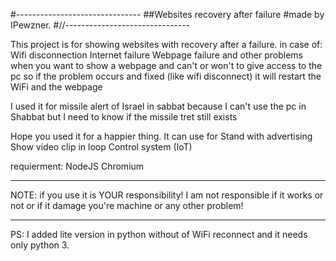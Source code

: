 #-------------------------------
##Websites recovery after failure
#made by IPewzner.
#//-------------------------------

This project is for showing websites with recovery after a failure.
in case of: 
    Wifi disconnection
    Internet failure
    Webpage failure
and other problems when you want to show a webpage and can't or won't to give access to the pc
so if the problem occurs and fixed (like wifi disconnect) 
it will restart the WiFi and the webpage 

I used it for missile alert of Israel in sabbat
because I can't use the pc in Shabbat
but I need to know if the missile tret still exists

Hope you used it for a happier thing. 
It can use for 
    Stand with advertising 
    Show video clip in loop 
    Control system (IoT)

requierment: 
    NodeJS
    Chromium

***************************************************************** 
NOTE: if you use it is YOUR responsibility!
      I am not responsible if it works or not 
      or if it damage you're machine or any other problem!
*****************************************************************

PS: I added lite version in python without of WiFi reconnect and it needs only python 3.
